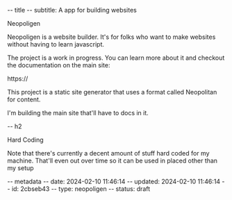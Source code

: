 -- title 
-- subtitle: A app for building websites

Neopoligen

Neopoligen is a website builder. It's for 
folks who want to make websites without 
having to learn javascript. 

The project is a work in progress. You can
learn more about it and checkout the 
documentation on the main site:

https://




This project is a static site generator
that uses a format called Neopolitan
for content.

I'm building the main site that'll
have to docs in it. 

-- h2

Hard Coding

Note that there's currently a decent
amount of stuff hard coded for 
my machine. That'll even out
over time so it can be used in 
placed other than my setup

















-- metadata
-- date: 2024-02-10 11:46:14
-- updated: 2024-02-10 11:46:14
-- id: 2cbseb43
-- type: neopoligen 
-- status: draft 





